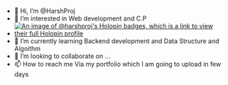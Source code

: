 - 👋 Hi, I’m @HarshProj
- 👀 I’m interested in Web development and C.P
- [![An image of @harshproj's Holopin badges, which is a link to view their full Holopin profile](https://holopin.me/harshproj)](https://holopin.io/@harshproj)
- 🌱 I’m currently learning Backend development and Data Structure and Algoithm
- 💞️ I’m looking to collaborate on ...
- 📫 How to reach me Via my portfolio which I am going to upload in few days

<!---
HarshProj/HarshProj is a ✨ special ✨ repository because its `README.md` (this file) appears on your GitHub profile.
You can click the Preview link to take a look at your changes.
--->
